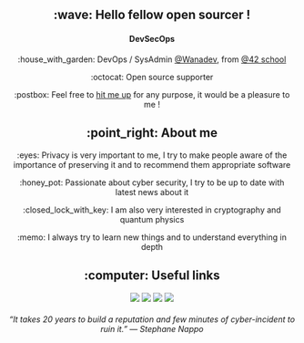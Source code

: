 <h2 align=center>
	<p>:wave: Hello fellow open sourcer !</p>
</h2>
<h4 align=center>
	DevSecOps
</h4>

<div align=center>
<p>:house_with_garden: DevOps / SysAdmin <a href="https://www.wanadev.com/">@Wanadev</a>, from <a href="https://42.fr/">@42 school</a></p>
<p>:octocat: Open source supporter</p>
<p>:postbox: Feel free to <a href="mailto:git@kemadev.fr" >hit me up</a> for any purpose, it would be a pleasure to me !</p>
</div>

<h2 align=center>
:point_right: About me
</h2>

<div align=center>
<p>:eyes: Privacy is very important to me, I try to make people aware of the importance of preserving it and to recommend them appropriate software<p>

<p>:honey_pot: Passionate about cyber security, I try to be up to date with latest news about it</p>

<p>:closed_lock_with_key: I am also very interested in cryptography and quantum physics</p>

<p>:memo: I always try to learn new things and to understand everything in depth</p>
</div>

<h2 align=center>
:computer: Useful links
</h2>

<p align=center>
<a href="mailto:git@kemadev.fr" ><img src="https://img.shields.io/badge/mail-git%40kemadev.fr-blue"></a>
<a href="https://www.kemadev.fr/fr"><img src="https://img.shields.io/website?down_color=lightgrey&down_message=offline&up_color=blue&up_message=kemadev.fr&url=https%3A%2F%2Fwww.kemadev.fr/fr"></a>
<a href="https://www.kemadev.fr/fr/resume"><img src="https://img.shields.io/badge/resume-pdf-blue"></a>
<a href="https://www.linkedin.com/in/jeremy-jourdan-kemadev/"><img src="https://img.shields.io/badge/LinkedIn-profile-blue"></a>
</p>

<h6 align=center>
“It takes 20 years to build a reputation and few minutes of cyber-incident to ruin it.” ― Stephane Nappo
</h6>
